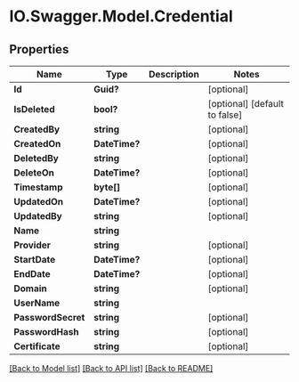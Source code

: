 # IO.Swagger.Model.Credential
## Properties

Name | Type | Description | Notes
------------ | ------------- | ------------- | -------------
**Id** | **Guid?** |  | [optional] 
**IsDeleted** | **bool?** |  | [optional] [default to false]
**CreatedBy** | **string** |  | [optional] 
**CreatedOn** | **DateTime?** |  | [optional] 
**DeletedBy** | **string** |  | [optional] 
**DeleteOn** | **DateTime?** |  | [optional] 
**Timestamp** | **byte[]** |  | [optional] 
**UpdatedOn** | **DateTime?** |  | [optional] 
**UpdatedBy** | **string** |  | [optional] 
**Name** | **string** |  | 
**Provider** | **string** |  | [optional] 
**StartDate** | **DateTime?** |  | [optional] 
**EndDate** | **DateTime?** |  | [optional] 
**Domain** | **string** |  | [optional] 
**UserName** | **string** |  | 
**PasswordSecret** | **string** |  | [optional] 
**PasswordHash** | **string** |  | [optional] 
**Certificate** | **string** |  | [optional] 

[[Back to Model list]](../README.md#documentation-for-models) [[Back to API list]](../README.md#documentation-for-api-endpoints) [[Back to README]](../README.md)

